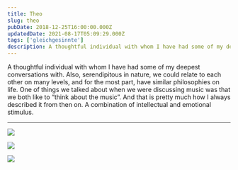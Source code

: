 ```yaml
---
title: Theo
slug: theo
pubDate: 2018-12-25T16:00:00.000Z
updatedDate: 2021-08-17T05:09:29.000Z
tags: ['gleichgesinnte']
description: A thoughtful individual with whom I have had some of my deepest conversations with. 
---
```


A thoughtful individual with whom I have had some of my deepest conversations with. Also, serendipitous in nature, we could relate to each other on many levels, and for the most part, have similar philosophies on life. One of things we talked about when we were discussing music was that we both like to “think about the music”. And that is pretty much how I always described it from then on. A combination of intellectual and emotional stimulus.

---
![](https://erfianugrah.com/content/images/2021/08/Theo-1-2-2.jpg)

![](https://erfianugrah.com/content/images/2021/08/Theo-1-1.jpg)

![](https://erfianugrah.com/content/images/2021/08/Theo-1-3-2.jpg)
